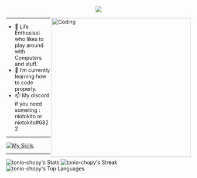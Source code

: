 <h3 align="center">
  <img src="https://readme-typing-svg.herokuapp.com/?font=Righteous&size=90&center=true&vCenter=true&width=1600&height=100&duration=4000&lines=Hello+There!+I'm+Antonio+" />
</h3>


<img align="right" alt="Coding" width="380" src="https://media3.giphy.com/media/RGyUJwAFjP38P3uEiV/giphy.gif?cid=6c09b9527h0kesbis9cleayu94act53tltoyv952kv6eh27a&ep=v1_internal_gif_by_id&rid=giphy.gif&ct=g">

---

- 🔭 Life Enthusiast who likes to play around with Computers and stuff.
- 🌱 I’m currently learning how to code properly.
- 📫 My discord if you need someting : niotokito or niotokito#6822
---
[![My Skills](https://skillicons.dev/icons?i=c,bash,godot,obsidian)](https://skillicons.dev)

---


![tonio-chopy's Stats](https://github-readme-stats.vercel.app/api?username=tonio-chopy&theme=shades-of-purple&show_icons=true&hide_border=true&count_private=true)
![tonio-chopy's Streak](https://github-readme-streak-stats.herokuapp.com/?user=tonio-chopy&theme=shades-of-purple&hide_border=true)
![tonio-chopy's Top Languages](https://github-readme-stats.vercel.app/api/top-langs/?username=tonio-chopy&theme=shades-of-purple&show_icons=true&hide_border=true&layout=compact)
